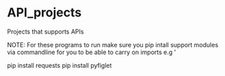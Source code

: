 # API_projects
Projects that supports APIs

NOTE: For these programs to run make sure you pip intall support modules via commandline for you to be able to carry on imports e.g '

pip install requests
pip install pyfiglet
